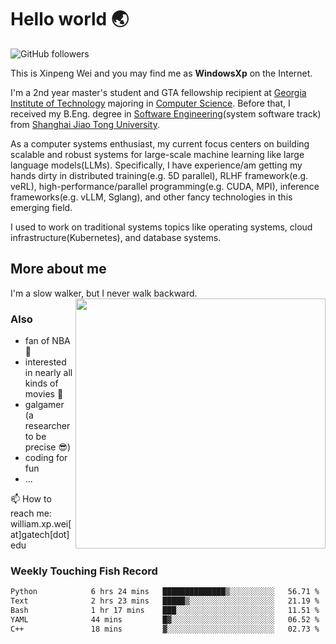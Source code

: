 <!--
**WindowsXp-Beta/WindowsXp-Beta** is a ✨ _special_ ✨ repository because its `README.md` (this file) appears on your GitHub profile.

Here are some ideas to get you started:

- 🔭 I’m currently working on ...
- 🌱 I’m currently learning ...
- 👯 I’m looking to collaborate on ...
- 🤔 I’m looking for help with ...
- 💬 Ask me about ...
- 📫 How to reach me: ...
- 😄 Pronouns: ...
- ⚡ Fun fact: ...
-->
# Hello world :earth_asia:

![GitHub followers](https://img.shields.io/github/followers/WindowsXp-Beta?style=social)

This is Xinpeng Wei and you may find me as **WindowsXp** on the Internet.

I'm a 2nd year master's student and GTA fellowship recipient at [Georgia Institute of Technology](https://www.gatech.edu/) majoring in [Computer Science](https://www.cc.gatech.edu/degree-programs/master-science-computer-science). Before that, I received my B.Eng. degree in [Software Engineering](http://www.se.sjtu.edu.cn/)(system software track) from [Shanghai Jiao Tong University](http://en.sjtu.edu.cn/).

As a computer systems enthusiast, my current focus centers on building scalable and robust systems for large-scale machine learning like large language models(LLMs). Specifically, I have experience/am getting my hands dirty in distributed training(e.g. 5D parallel), RLHF framework(e.g. veRL), high-performance/parallel programming(e.g. CUDA, MPI), inference frameworks(e.g. vLLM, Sglang), and other fancy technologies in this emerging field.

I used to work on traditional systems topics like operating systems, cloud infrastructure(Kubernetes), and database systems.

## More about me

I'm a slow walker, but I never walk backward.<img align='right' src='https://github-readme-stats.vercel.app/api/top-langs/?username=WindowsXp-Beta&layout=compact&hide=scss,hcl,Tcl&langs_count=5&theme=tokyonight' width='400px'>

### Also
- fan of NBA :basketball:
- interested in nearly all kinds of movies :movie_camera:
- galgamer (a researcher to be precise :sunglasses:)
- coding for fun
- ...

📫 How to reach me: william.xp.wei[at]gatech[dot]edu

### Weekly Touching Fish Record

<!--START_SECTION:waka-->

```txt
Python            6 hrs 24 mins   ██████████████▒░░░░░░░░░░   56.71 %
Text              2 hrs 23 mins   █████▒░░░░░░░░░░░░░░░░░░░   21.19 %
Bash              1 hr 17 mins    ███░░░░░░░░░░░░░░░░░░░░░░   11.51 %
YAML              44 mins         █▓░░░░░░░░░░░░░░░░░░░░░░░   06.52 %
C++               18 mins         ▓░░░░░░░░░░░░░░░░░░░░░░░░   02.73 %
```

<!--END_SECTION:waka-->
